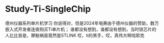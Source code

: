 # Study-Ti-SingleChip
德州仪器系列单片机学习
你说得对，但是2024年电赛由于德州仪器的赞助，数万嵌入式开发者连夜购买Ti单片机；
谁都没有想到，谁都没有想到，当时锁芯片的人比比皆是，罪魁祸首竟然是STLINK
哎，ti的黑手，哎，真伟大啊哈耶克
